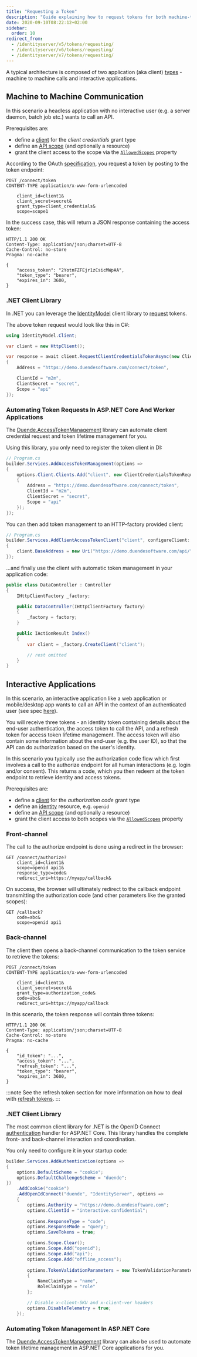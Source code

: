 ```yaml
---
title: "Requesting a Token"
description: "Guide explaining how to request tokens for both machine-to-machine communication and interactive applications, including code examples for .NET implementations"
date: 2020-09-10T08:22:12+02:00
sidebar:
  order: 10
redirect_from:
  - /identityserver/v5/tokens/requesting/
  - /identityserver/v6/tokens/requesting/
  - /identityserver/v7/tokens/requesting/
---
```


A typical architecture is composed of two application (aka client) [types](/identityserver/overview/terminology#client) - machine to machine calls and interactive applications.

## Machine to Machine Communication

In this scenario a headless application with no interactive user (e.g. a server daemon, batch job etc.) wants to call an API.

Prerequisites are:

* define a [client](/identityserver/fundamentals/clients) for the *client credentials* grant type
* define an [API scope](/identityserver/fundamentals/resources/api-scopes/) (and optionally a resource)
* grant the client access to the scope via the [`AllowedScopes`](/identityserver/reference/models/client#basics) property

According to the OAuth [specification](https://tools.ietf.org/html/rfc6749#section-4.4), you request a token by posting to the token endpoint:

```
POST /connect/token
CONTENT-TYPE application/x-www-form-urlencoded

    client_id=client1&
    client_secret=secret&
    grant_type=client_credentials&
    scope=scope1
```

In the success case, this will return a JSON response containing the access token:

```
HTTP/1.1 200 OK
Content-Type: application/json;charset=UTF-8
Cache-Control: no-store
Pragma: no-cache

{
    "access_token": "2YotnFZFEjr1zCsicMWpAA",
    "token_type": "bearer",
    "expires_in": 3600,
}
```

### .NET Client Library
In .NET you can leverage the [IdentityModel](https://identitymodel.readthedocs.io/en/latest/) client library to [request](https://identitymodel.readthedocs.io/en/latest/client/token.html) tokens.

The above token request would look like this in C#:

```cs
using IdentityModel.Client;

var client = new HttpClient();

var response = await client.RequestClientCredentialsTokenAsync(new ClientCredentialsTokenRequest
{
    Address = "https://demo.duendesoftware.com/connect/token",

    ClientId = "m2m",
    ClientSecret = "secret",
    Scope = "api"
});
```

### Automating Token Requests In ASP.NET Core And Worker Applications

The [Duende.AccessTokenManagement](https://github.com/DuendeSoftware/Duende.AccessTokenManagement/wiki) library can automate client credential request and token lifetime management for you.

Using this library, you only need to register the token client in DI:

```cs
// Program.cs
builder.Services.AddAccessTokenManagement(options =>
{
    options.Client.Clients.Add("client", new ClientCredentialsTokenRequest
    {
        Address = "https://demo.duendesoftware.com/connect/token",
        ClientId = "m2m",
        ClientSecret = "secret",
        Scope = "api"
    });
});
```

You can then add token management to an HTTP-factory provided client:

```cs
// Program.cs
builder.Services.AddClientAccessTokenClient("client", configureClient: client =>
{
    client.BaseAddress = new Uri("https://demo.duendesoftware.com/api/");
});
```

...and finally use the client with automatic token management in your application code:

```cs
public class DataController : Controller
{
    IHttpClientFactory _factory;

    public DataController(IHttpClientFactory factory)
    {
        _factory = factory;
    }

    public IActionResult Index()
    {
        var client = _factory.CreateClient("client");

        // rest omitted
    }
}
```

## Interactive Applications

In this scenario, an interactive application like a web application or mobile/desktop app wants to call an API in the context of an authenticated user (see spec [here](https://openid.net/specs/openid-connect-core-1_0.html#codeflowauth)).

You will receive three tokens - an identity token containing details about the end-user authentication, the access token to call the API, and a refresh token for access token lifetime management. The access token will also contain some information about the end-user (e.g. the user ID), so that the API can do authorization based on the user's identity.

In this scenario you typically use the authorization code flow which first involves a call to the authorize endpoint for all human interactions (e.g. login and/or consent). This returns a code, which you then redeem at the token endpoint to retrieve identity and access tokens.

Prerequisites are:

* define a [client](/identityserver/fundamentals/clients/) for the *authorization code* grant type
* define an [identity](/identityserver/fundamentals/resources/identity/) resource, e.g. `openid`
* define an [API scope](/identityserver/fundamentals/resources/api-scopes/) (and optionally a resource)
* grant the client access to both scopes via the [`AllowedScopes`](/identityserver/reference/models/client#basics) property

### Front-channel
The call to the authorize endpoint is done using a redirect in the browser:

```
GET /connect/authorize?
    client_id=client1&
    scope=openid api1&
    response_type=code&
    redirect_uri=https://myapp/callback&
```

On success, the browser will ultimately redirect to the callback endpoint transmitting the authorization code (and other parameters like the granted scopes):

```
GET /callback?
    code=abc&
    scope=openid api1
```

### Back-channel
The client then opens a back-channel communication to the token service to retrieve the tokens:

```
POST /connect/token
CONTENT-TYPE application/x-www-form-urlencoded

    client_id=client1&
    client_secret=secret&
    grant_type=authorization_code&
    code=abc&
    redirect_uri=https://myapp/callback
```

In this scenario, the token response will contain three tokens:

```
HTTP/1.1 200 OK
Content-Type: application/json;charset=UTF-8
Cache-Control: no-store
Pragma: no-cache

{
    "id_token": "...",
    "access_token": "...",
    "refresh_token": "...",
    "token_type": "bearer",
    "expires_in": 3600,
}
```

:::note
See the refresh token section for more information on how to deal with [refresh tokens](/identityserver/tokens/refresh).
:::

### .NET Client Library
The most common client library for .NET is the OpenID Connect [authentication](https://docs.microsoft.com/en-us/aspnet/core/security/authentication) handler for ASP.NET Core. This library handles the complete front- and back-channel interaction and coordination.

You only need to configure it in your startup code:

```cs
builder.Services.AddAuthentication(options =>
{
    options.DefaultScheme = "cookie";
    options.DefaultChallengeScheme = "duende";
})
    .AddCookie("cookie")
    .AddOpenIdConnect("duende", "IdentityServer", options =>
    {
        options.Authority = "https://demo.duendesoftware.com";
        options.ClientId = "interactive.confidential";
        
        options.ResponseType = "code";
        options.ResponseMode = "query";
        options.SaveTokens = true;

        options.Scope.Clear();
        options.Scope.Add("openid");
        options.Scope.Add("api");
        options.Scope.Add("offline_access");
        
        options.TokenValidationParameters = new TokenValidationParameters
        {
            NameClaimType = "name",
            RoleClaimType = "role"
        };

        // Disable x-client-SKU and x-client-ver headers 
        options.DisableTelemetry = true;
    });
```

### Automating Token Management In ASP.NET Core
The [Duende.AccessTokenManagement](https://github.com/DuendeSoftware/Duende.AccessTokenManagement/wiki) library can also be used to automate token lifetime management in ASP.NET Core applications for you.
